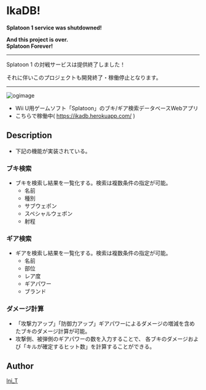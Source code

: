 # IkaDB!

**Splatoon 1 service was shutdowned!**

**And this project is over.**  
**Splatoon Forever!**

----

Splatoon 1 の対戦サービスは提供終了しました！

それに伴いこのプロジェクトも開発終了・稼働停止となります。

----

![ogimage](https://github.com/user-attachments/assets/d24cafe2-753c-4fe4-a367-843395a027ec)


* Wii U用ゲームソフト「Splatoon」のブキ/ギア検索データベースWebアプリ
* こちらで稼働中( https://ikadb.herokuapp.com/ )

## Description

* 下記の機能が実装されている。

### ブキ検索
* ブキを検索し結果を一覧化する。検索は複数条件の指定が可能。
  * 名前
  * 種別
  * サブウェポン
  * スペシャルウェポン
  * 射程

### ギア検索
* ギアを検索し結果を一覧化する。検索は複数条件の指定が可能。
  * 名前
  * 部位
  * レア度
  * ギアパワー
  * ブランド

### ダメージ計算
* 「攻撃力アップ」「防御力アップ」ギアパワーによるダメージの増減を含めたブキのダメージ計算が可能。
* 攻撃側、被弾側のギアパワーの数を入力することで、 各ブキのダメージおよび「キルが確定するヒット数」を計算することができる。

## Author

[lni_T](https://github.com/lnit)
